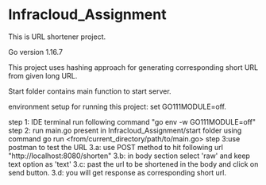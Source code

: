 # Infracloud_Assignment

This is URL shortener project.

Go version 1.16.7

This project uses hashing approach for generating corresponding short URL from given long URL.

Start folder contains main function to start server.

environment setup for running this project: set GO111MODULE=off.

step 1: IDE terminal run following command "go env -w GO111MODULE=off"
step 2: run main.go present in Infracloud_Assignment/start folder using command go run <from/current_directory/path/to/main.go>
step 3:use postman to test the URL
    3.a: use POST method to hit following url "http://localhost:8080/shorten"
    3.b: in body section select 'raw' and keep text option as 'text'
    3.c: past the url to be shortened in the body and click on send button.
    3.d: you will get response as corresponding short url.